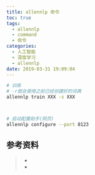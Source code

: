 ```yaml
---
title: allennlp 命令
toc: true
tags:
  - allennlp
  - command
  - 命令
categories:
  - 人工智能
  - 深度学习
  - allennlp
date: 2019-03-31 19:09:04
---
```




```bash
# 训练
# -r就会使用之前已经创建好的词典
allennlp train XXX -s XXX



# 启动配置助手(网页)
allennlp configure --port 8123

```



## 参考资料
> - []()
> - []()
